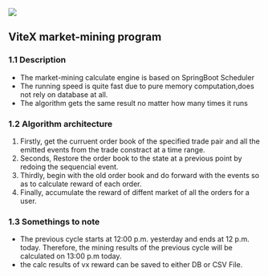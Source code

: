 ![](https://gimg2.baidu.com/image_search/src=http%3A%2F%2Fwww.cryptoninjas.net%2Fwp-content%2Fuploads%2Fvite-network-crypto-ninjas.png&refer=http%3A%2F%2Fwww.cryptoninjas.net&app=2002&size=f9999,10000&q=a80&n=0&g=0n&fmt=jpeg?sec=1629619941&t=35efe21ace7cb9b2669e394c42773753)

## ViteX market-mining program
### 1.1 Description

- The market-mining calculate engine is based on SpringBoot Scheduler
- The running speed is quite fast due to pure memory computation,does not rely on database at all.
- The algorithm gets the same result no matter how many times it runs

### 1.2 Algorithm architecture

1. Firstly, get the curruent order book of the specified trade pair and all the emitted events from the trade constract at a time range.
2. Seconds, Restore the order book to the state at a previous point by redoing the sequencial event.
3. Thirdly, begin with the old order book and do forward with the events so as to calculate reward of each order.
4. Finally, accumulate the reward of diffent market of all the orders for a user.


### 1.3 **Somethings to note**
- The previous cycle starts at 12:00 p.m. yesterday and ends at 12 p.m. today. Therefore, the mining results of the previous cycle will be calculated on 13:00 p.m today.
- the calc results of vx reward can be saved to either DB or CSV File.